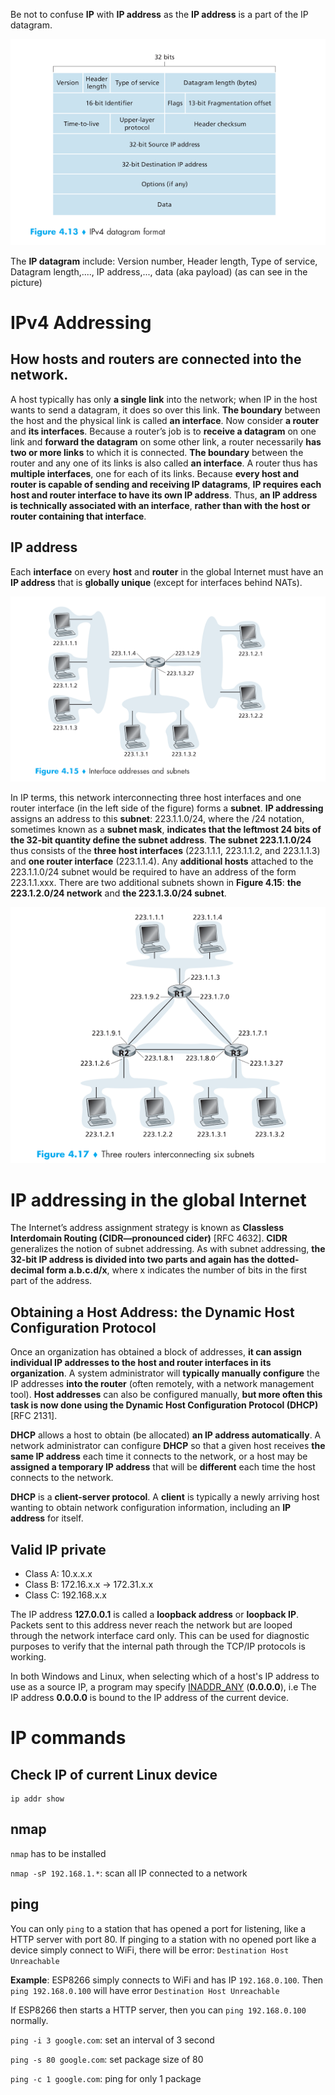 Be not to confuse **IP** with **IP address** as the **IP address** is a part of the IP datagram.

![](../Environment/Images/ipv4.png)

The **IP datagram** include: Version number, Header length, Type of service, Datagram length,...., IP address,..., data (aka payload) (as can see in the picture)

# IPv4 Addressing

## How hosts and routers are connected into the network.

A host typically has only **a single link** into the network; when IP in the host wants to send a datagram, it does so over this link. **The boundary** between the host and the physical link is called **an interface**. Now consider **a router** and **its interfaces**. Because a router’s job is to **receive a datagram** on one link and **forward the datagram** on some other link, a router necessarily **has two or more links** to which it is connected. **The boundary** between the router and any one of its links is also called **an interface**. A router thus has **multiple interfaces**, one for each of its links. Because **every host and router is capable of sending and receiving IP datagrams**, **IP requires each host and router interface to have its own IP address**. Thus, **an IP address is technically associated with an interface**, **rather than with the host or router containing that interface**.

## IP address

Each **interface** on every **host** and **router** in the global Internet must have an **IP address** that is **globally unique** (except for interfaces behind NATs).

![](../Environment/Images/ip_address.png)

In IP terms, this network interconnecting three host interfaces and one router interface (in the left side of the figure) forms a **subnet**. **IP addressing** assigns an address to this **subnet**: 223.1.1.0/24, where the /24 notation, sometimes known as a **subnet mask**, **indicates that the leftmost 24 bits of the 32-bit quantity define the subnet address**. **The subnet 223.1.1.0/24** thus consists of the **three host interfaces** (223.1.1.1, 223.1.1.2, and 223.1.1.3) and **one router interface** (223.1.1.4). Any **additional hosts** attached to the 223.1.1.0/24 subnet would be required to have an address of the form 223.1.1.xxx. There are two additional subnets shown in **Figure 4.15**: **the 223.1.2.0/24 network** and **the 223.1.3.0/24 subnet**.

![](../Environment/Images/subnet.png)

# IP addressing in the global Internet

The Internet’s address assignment strategy is known as **Classless Interdomain
Routing (CIDR—pronounced cider)** [RFC 4632]. **CIDR** generalizes the notion of subnet addressing. As with subnet addressing, **the 32-bit IP address is divided into two parts and again has the dotted-decimal form a.b.c.d/x**, where x indicates the number of bits in the first part of the address.

## Obtaining a Host Address: the Dynamic Host Configuration Protocol

Once an organization has obtained a block of addresses, **it can assign individual IP addresses to the host and router interfaces in its organization**. A system administrator will **typically manually configure** the IP addresses **into the router** (often remotely, with a network management tool). **Host addresses** can also be configured manually, **but more often this task is now done using the Dynamic Host Configuration Protocol (DHCP)** [RFC 2131].

**DHCP** allows a host to obtain (be allocated) **an IP address automatically**. A network administrator can configure **DHCP** so that a given host receives **the same IP address** each time it connects to the network, or a host may be **assigned a temporary IP address** that will be **different** each time the host connects to the network.

**DHCP** is a **client-server protocol**. A **client** is typically a newly arriving host wanting to obtain network configuration information, including an **IP address** for itself.

## Valid IP private

* Class A: 10.x.x.x
* Class B: 172.16.x.x -> 172.31.x.x
* Class C: 192.168.x.x

The IP address **127.0.0.1** is called a **loopback address** or **loopback IP**. Packets sent to this address never reach the network but are looped through the network interface card only. This can be used for diagnostic purposes to verify that the internal path through the TCP/IP protocols is working.

In both Windows and Linux, when selecting which of a host's IP address to use as a source IP, a program may specify [INADDR_ANY](https://github.com/TranPhucVinh/C/blob/master/Transport%20layer/API.md#sockaddr-in_addr-sockaddr_in) (**0.0.0.0**), i.e The IP address **0.0.0.0** is bound to the IP address of the current device. 

# IP commands

## Check IP of current Linux device

```
ip addr show
```
## nmap

``nmap`` has to be installed

``nmap -sP 192.168.1.*``: scan all IP connected to a network

## ping

You can only ``ping`` to a station that has opened a port for listening, like a HTTP server with port 80. If pinging to a station with no opened port like a device simply connect to WiFi, there will be error: ``Destination Host Unreachable``

**Example**: ESP8266 simply connects to WiFi and has IP ``192.168.0.100``. Then ``ping 192.168.0.100`` will have error ``Destination Host Unreachable``

If ESP8266 then starts a HTTP server, then you can ``ping 192.168.0.100`` normally.

``ping -i 3 google.com``: set an interval of 3 second

``ping -s 80 google.com``: set package size of 80

``ping -c 1 google.com``: ping for only 1 package

